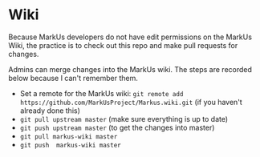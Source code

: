 Wiki
====

Because MarkUs developers do not have edit permissions on the MarkUs Wiki, the practice is to check out this repo and make pull requests for changes.

Admins can merge changes into the MarkUs wiki. The steps are recorded below
because I can't remember them.

- Set a remote for the MarkUs wiki: `git remote add https://github.com/MarkUsProject/Markus.wiki.git` (if you haven't already done this)
- `git pull upstream master` (make sure everything is up to date)
- `git push upstream master` (to get the changes into master)
- `git pull markus-wiki master`  
- `git push  markus-wiki master`


